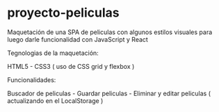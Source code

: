 # proyecto-peliculas

Maquetación de una SPA de peliculas con algunos estilos visuales para luego darle funcionalidad con JavaScript y React

Tegnologias de la maquetación:

HTML5 - CSS3 ( uso de CSS grid y flexbox )

Funcionalidades:

Buscador de peliculas - Guardar peliculas - Eliminar y editar peliculas ( actualizando en el LocalStorage )
